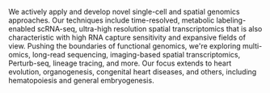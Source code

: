 <!-- Bii -->

We actively apply and develop novel single-cell and spatial genomics approaches. Our techniques include time-resolved, metabolic labeling-enabled scRNA-seq, ultra-high resolution spatial transcriptomics that is also characteristic with high RNA capture sensitivity and expansive fields of view. Pushing the boundaries of functional genomics, we're exploring multi-omics, long-read sequencing, imaging-based spatial transcriptomics, Perturb-seq, lineage tracing, and more. Our focus extends to heart evolution, organogenesis, congenital heart diseases, and others, including hematopoiesis and general embryogenesis.